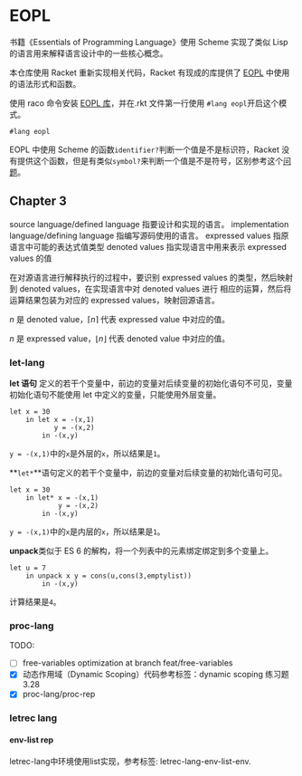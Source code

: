 # EOPL

书籍《Essentials of Programming Language》使用 Scheme 实现了类似 Lisp 的语言用来解释语言设计中的一些核心概念。

本仓库使用 Racket 重新实现相关代码，Racket 有现成的库提供了 [EOPL](https://docs.racket-lang.org/eopl/index.html) 中使用的语法形式和函数。

使用 raco 命令安装 [EOPL 库](https://github.com/racket/eopl)，并在.rkt 文件第一行使用 `#lang eopl`开启这个模式。

```rkt
#lang eopl
```

EOPL 中使用 Scheme 的函数`identifier?`判断一个值是不是标识符，Racket 没有提供这个函数，但是有类似`symbol?`来判断一个值是不是符号，区别参考这个[问题](https://stackoverflow.com/questions/48393025/difference-between-an-identifier-and-symbol-in-scheme)。

## Chapter 3

source language/defined language 指要设计和实现的语言。
implementation language/defining language 指编写源码使用的语言。
expressed values 指原语言中可能的表达式值类型
denoted values 指实现语言中用来表示 expressed values 的值

在对源语言进行解释执行的过程中，要识别 expressed values 的类型，然后映射到 denoted values，在实现语言中对 denoted values 进行
相应的运算，然后将运算结果包装为对应的 expressed values，映射回源语言。

$n$ 是 denoted value，$\lceil n \rceil$ 代表 expressed value 中对应的值。

$n$ 是 expressed value，$\lfloor n \rfloor$ 代表 denoted value 中对应的值。

### let-lang

**let 语句** 定义的若干个变量中，前边的变量对后续变量的初始化语句不可见，变量初始化语句不能使用 let 中定义的变量，只能使用外层变量。

```rkt
let x = 30
    in let x = -(x,1)
           y = -(x,2)
        in -(x,y)
```

`y = -(x,1)`中的`x`是外层的`x`，所以结果是`1`。

**`let*`**语句定义的若干个变量中，前边的变量对后续变量的初始化语句可见。

```rkt
let x = 30
    in let* x = -(x,1)
            y = -(x,2)
        in -(x,y)
```

`y = -(x,1)`中的`x`是内层的`x`，所以结果是`1`。

**unpack**类似于 ES 6 的解构，将一个列表中的元素绑定绑定到多个变量上。

```
let u = 7
    in unpack x y = cons(u,cons(3,emptylist))
        in -(x,y)
```

计算结果是`4`。

### proc-lang

TODO:

- [ ] free-variables optimization at branch feat/free-variables
- [x] 动态作用域（Dynamic Scoping）代码参考标签：dynamic scoping 练习题 3.28
- [x] proc-lang/proc-rep

### letrec lang

#### env-list rep

letrec-lang中环境使用list实现，参考标签: letrec-lang-env-list-env.
